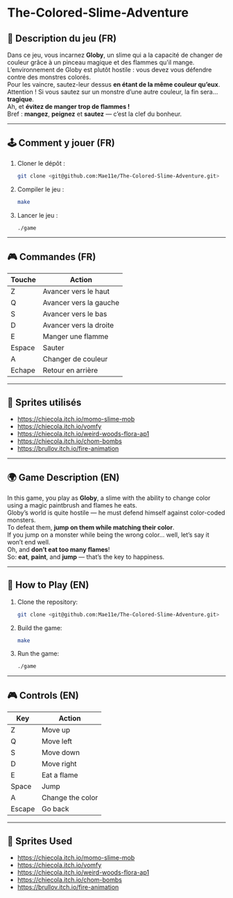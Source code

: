 # The-Colored-Slime-Adventure

## 🧪 Description du jeu (FR)

Dans ce jeu, vous incarnez **Globy**, un slime qui a la capacité de changer de couleur grâce à un pinceau magique et des flammes qu'il mange.  
L’environnement de Globy est plutôt hostile : vous devez vous défendre contre des monstres colorés.  
Pour les vaincre, sautez-leur dessus **en étant de la même couleur qu’eux**.  
Attention ! Si vous sautez sur un monstre d’une autre couleur, la fin sera... **tragique**.  
Ah, et **évitez de manger trop de flammes !**  
Bref : **mangez**, **peignez** et **sautez** — c’est la clef du bonheur.

---

## 🕹️ Comment y jouer (FR)

1. Cloner le dépôt :
   ```bash
   git clone <git@github.com:Mae11e/The-Colored-Slime-Adventure.git>
   ```
2. Compiler le jeu :
   ```bash
   make
   ```
3. Lancer le jeu :
   ```bash
   ./game
   ```

---

## 🎮 Commandes (FR)

| Touche | Action                 |
|--------|------------------------|
| Z      | Avancer vers le haut   |
| Q      | Avancer vers la gauche |
| S      | Avancer vers le bas    |
| D      | Avancer vers la droite |
| E      | Manger une flamme      |
| Espace | Sauter                 |
| A      | Changer de couleur     |
| Echape | Retour en arrière      |

---

## 🎨 Sprites utilisés

- https://chiecola.itch.io/momo-slime-mob  
- https://chiecola.itch.io/vomfy  
- https://chiecola.itch.io/weird-woods-flora-ap1  
- https://chiecola.itch.io/chom-bombs  
- https://brullov.itch.io/fire-animation

---

## 🌍 Game Description (EN)

In this game, you play as **Globy**, a slime with the ability to change color using a magic paintbrush and flames he eats.  
Globy’s world is quite hostile — he must defend himself against color-coded monsters.  
To defeat them, **jump on them while matching their color**.  
If you jump on a monster while being the wrong color… well, let’s say it won’t end well.  
Oh, and **don’t eat too many flames**!  
So: **eat**, **paint**, and **jump** — that’s the key to happiness.

---

## 🧾 How to Play (EN)

1. Clone the repository:
   ```bash
   git clone <git@github.com:Mae11e/The-Colored-Slime-Adventure.git>
   ```
2. Build the game:
   ```bash
   make
   ```
3. Run the game:
   ```bash
   ./game
   ```

---

## 🎮 Controls (EN)

| Key    | Action               |
|--------|----------------------|
| Z      | Move up              |
| Q      | Move left            |
| S      | Move down            |
| D      | Move right           |
| E      | Eat a flame          |
| Space  | Jump                 |
| A      | Change the color     |
| Escape | Go back              |

---

## 🎨 Sprites Used

- https://chiecola.itch.io/momo-slime-mob  
- https://chiecola.itch.io/vomfy  
- https://chiecola.itch.io/weird-woods-flora-ap1  
- https://chiecola.itch.io/chom-bombs  
- https://brullov.itch.io/fire-animation
